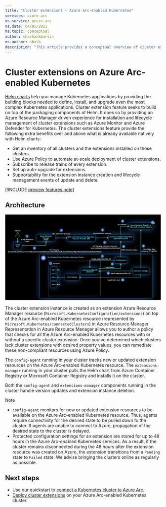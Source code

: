 ```yaml
---
title: "Cluster extensions - Azure Arc-enabled Kubernetes"
services: azure-arc
ms.service: azure-arc
ms.date: 04/05/2021
ms.topic: conceptual
author: shashankbarsin
ms.author: shasb
description: "This article provides a conceptual overview of cluster extensions capability of Azure Arc-enabled Kubernetes"
---
```


# Cluster extensions on Azure Arc-enabled Kubernetes

[Helm charts](https://helm.sh/) help you manage Kubernetes applications by providing the building blocks needed to define, install, and upgrade even the most complex Kubernetes applications. Cluster extension feature seeks to build on top of the packaging components of Helm. It does so by providing an Azure Resource Manager driven experience for installation and lifecycle management of cluster extensions such as Azure Monitor and Azure Defender for Kubernetes. The cluster extensions feature provide the following extra benefits over and above what is already available natively with Helm charts:

- Get an inventory of all clusters and the extensions installed on those clusters.
- Use Azure Policy to automate at-scale deployment of cluster extensions.
- Subscribe to release trains of every extension.
- Set up auto-upgrade for extensions.
- Supportability for the extension instance creation and lifecycle management events of update and delete.

[!INCLUDE [preview features note](./includes/preview/preview-callout.md)]

## Architecture

[ ![Cluster extensions architecture](./media/conceptual-extensions.png) ](./media/conceptual-extensions.png#lightbox)

The cluster extension instance is created as an extension Azure Resource Manager resource (`Microsoft.KubernetesConfiguration/extensions`) on top of the Azure Arc-enabled Kubernetes resource (represented by `Microsoft.Kubernetes/connectedClusters`) in Azure Resource Manager. Representation in Azure Resource Manager allows you to author a policy that checks for all the Azure Arc-enabled Kubernetes resources with or without a specific cluster extension. Once you've determined which clusters lack cluster extensions with desired property values, you can remediate these non-compliant resources using Azure Policy.

The `config-agent` running in your cluster tracks new or updated extension resources on the Azure Arc-enabled Kubernetes resource. The `extensions-manager` running in your cluster pulls the Helm chart from Azure Container Registry or Microsoft Container Registry and installs it on the cluster. 

Both the `config-agent` and `extensions-manager` components running in the cluster handle version updates and extension instance deletion.

> [!NOTE]
> * `config-agent` monitors for new or updated extension resources to be available on the Azure Arc-enabled Kubernetes resource. Thus, agents require connectivity for the desired state to be pulled down to the cluster. If agents are unable to connect to Azure, propagation of the desired state to the cluster is delayed.
> * Protected configuration settings for an extension are stored for up to 48 hours in the Azure Arc-enabled Kubernetes services. As a result, if the cluster remains disconnected during the 48 hours after the extension resource was created on Azure, the extension transitions from a `Pending` state to `Failed` state. We advise bringing the clusters online as regularly as possible.

## Next steps

* Use our quickstart to [connect a Kubernetes cluster to Azure Arc](./quickstart-connect-cluster.md).
* [Deploy cluster extensions](./extensions.md) on your Azure Arc-enabled Kubernetes cluster.
